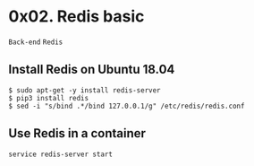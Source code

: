 # 0x02. Redis basic
```Back-end``` ```Redis```

## Install Redis on Ubuntu 18.04
```
$ sudo apt-get -y install redis-server
$ pip3 install redis
$ sed -i "s/bind .*/bind 127.0.0.1/g" /etc/redis/redis.conf
```

## Use Redis in a container
```
service redis-server start
```

